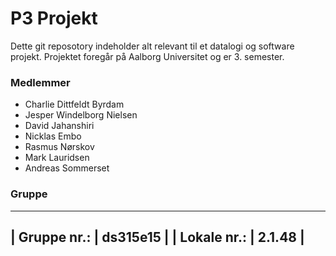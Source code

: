 # P3 Projekt #

Dette git reposotory indeholder alt relevant til et datalogi og software projekt. Projektet foregår på Aalborg Universitet og er 3. semester.

### Medlemmer ###

* Charlie Dittfeldt Byrdam
* Jesper Windelborg Nielsen
* David Jahanshiri
* Nicklas Embo
* Rasmus Nørskov
* Mark Lauridsen
* Andreas Sommerset

### Gruppe ###

--------------------------
| Gruppe nr.: | ds315e15 |
| Lokale nr.: | 2.1.48   |
--------------------------